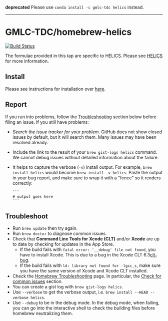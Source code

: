
**deprecated** Please use `conda install -c gmlc-tdc helics` instead.

___

# GMLC-TDC/homebrew-helics


[![Build Status](https://travis-ci.org/GMLC-TDC/homebrew-helics.svg?branch=master)](https://travis-ci.org/GMLC-TDC/homebrew-helics)

The formulae provided in this tap are specific to HELICS. Please see [HELICS](https://github.com/GMLC-TDC/HELICS) for more information.

## Install

Please see instructions for installation over [here](https://helics.readthedocs.io/en/latest/installation/package_manager.html#install-using-brew-macos).

## Report

If you run into problems, follow the
[Troubleshooting](#troubleshooting) section below before filing an issue.  If
you still have problems:

* *Search the issue tracker for your problem.*  GitHub does not show
  closed issues by default, but it will search them.  Many issues may have
  been resolved already.

* Include the link to the result of your
  `brew gist-logs helics` command.  We cannot debug issues without
  detailed information about the failure.

* It helps to capture the verbose (`-v`) install output.
  For example, `brew install helics` would become `brew
  install -v helics`.  Paste the output in your bug report,
  and make sure to wrap it with a "fence" so it renders correctly:

      ```
      # output goes here
      ```

## Troubleshoot

* Run `brew update` then try again.
* Run `brew doctor` to diagnose common issues.
* Check that **Command Line Tools for Xcode (CLT)** and/or **Xcode** are up to
  date by checking for updates in the App Store.
  * If the build fails with `fatal error: '__debug' file not found`,
    you have to install Xcode. This is due to a bug in the Xcode CLT 6.3[clt-bug].
  * If the build fails with `ld: library not found for -lgcc_s`, make sure
    you have the same version of Xcode and Xcode CLT installed.
* Check the [Homebrew Troubleshooting][brew-trouble] page.  In particular, the
  [Check for common issues][brew-common] section.
* You can create a gist log with `brew gist-logs helics`.
* Use `--verbose` to get the verbose output, i.e. `brew install --HEAD --verbose helics`.
* Use `--debug` to be in the debug mode. In the debug mode, when failing, you
  can go into the interactive shell to check the building files before homebrew
  neutralizing them.

[brew-common]: https://github.com/Homebrew/homebrew/blob/master/share/doc/homebrew/Troubleshooting.md#check-for-common-issues
[brew-trouble]: https://github.com/Homebrew/homebrew/blob/master/share/doc/homebrew/Troubleshooting.md
[clt-bug]: https://openradar.appspot.com/radar?id=6405426379751424
[linuxbrew-dependencies]: https://github.com/Homebrew/linuxbrew#dependencies
